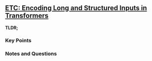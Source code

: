 ## [ETC: Encoding Long and Structured Inputs in Transformers](https://arxiv.org/abs/2004.08483v5)

**TLDR;**

### Key Points

### Notes and Questions
